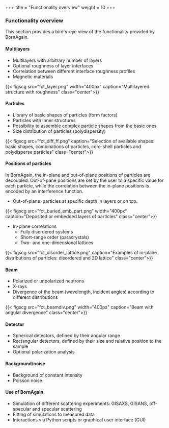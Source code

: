 +++
title = "Functionality overview"
weight = 10
+++

### Functionality overview

This section provides a bird's-eye view of the functionality provided by BornAgain.

#### Multilayers

* Multilayers with arbitrary number of layers
* Optional roughness of layer interfaces
* Correlation between different interface roughness profiles
* Magnetic materials

{{< figscg src="fct_layer.png" width="400px" caption="Multilayered structure with roughness" class="center">}}

#### Particles

* Library of basic shapes of particles (form factors)
* Particles with inner structures
* Possibility to assemble complex particle shapes from the basic ones
* Size distribution of particles (polydispersity)

{{< figscg src="fct_diff_ff.png" caption="Selection of available shapes: basic shapes, combinations of particles, core-shell particles and polydisperse particles" class="center">}}

#### Positions of particles

In BornAgain, the in-plane and out-of-plane positions of particles are decoupled. Out-of-pane positions are set by the user to a specific value for each particle, while the correlation between the in-plane positions is encoded by an interference function. 

* Out-of-plane: particles at specific depth in layers or on top.

{{< figscg src="fct_buried_emb_part.png" width="400px" caption="Deposited or embedded layers of particles" class="center">}}

* In-plane correlations
  * Fully disordered systems
  * Short-range order (paracrystals)
  * Two- and one-dimensional lattices

{{< figscg src="fct_disorder_lattice.png" caption="Examples of in-plane distributions of particles: disordered and 2D lattice" class="center">}}

#### Beam

* Polarized or unpolarized neutrons
* X-rays
* Divergence of the beam (wavelength, incident angles) according to different distributions

{{< figscg src="fct_beamdiv.png" width="400px" caption="Beam with angular divergence" class="center">}}

#### Detector

* Spherical detectors, defined by their angular range
* Rectangular detectors, defined by their size and relative position to the sample
* Optional polarization analysis

#### Background/noise

* Background of constant intensity
* Poisson noise

#### Use of BornAgain

* Simulation of different scattering experiments: GISAXS, GISANS, off-specular and specular scattering
* Fitting of simulations to measured data
* Interactions via Python scripts or graphical user interface (GUI)

